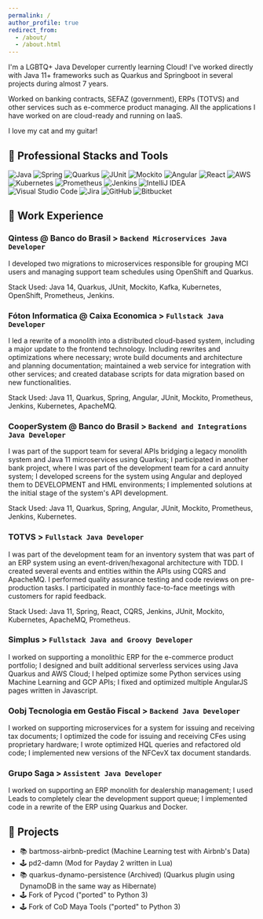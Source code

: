 ```yaml
---
permalink: /
author_profile: true
redirect_from: 
  - /about/
  - /about.html
---
```


I'm a LGBTQ+ Java Developer currently learning Cloud! I've worked directly with Java 11+ frameworks such as Quarkus and
Springboot in several projects during almost 7 years.

Worked on banking contracts, SEFAZ (government), ERPs (TOTVS) and other services such as e-commerce product managing.
All the applications I have worked on are cloud-ready and running on IaaS.

I love my cat and my guitar!

## 🧰 Professional Stacks and Tools
![Java](https://img.shields.io/badge/java-%23ED8B00.svg?style=for-the-badge&logo=java&logoColor=white)
![Spring](https://img.shields.io/badge/spring-%236DB33F.svg?style=for-the-badge&logo=spring&logoColor=white)
![Quarkus](https://img.shields.io/badge/Quarkus-black?style=for-the-badge&logo=quarkus)
![JUnit](https://img.shields.io/badge/JUnit-black?style=for-the-badge&logo=junit5)
![Mockito](https://img.shields.io/badge/Mockito-black?style=for-the-badge)
![Angular](https://img.shields.io/badge/angular-%23DD0031.svg?style=for-the-badge&logo=angular&logoColor=white)
![React](https://img.shields.io/badge/React-black?style=for-the-badge&logo=react)
![AWS](https://img.shields.io/badge/AWS-%23FF9900.svg?style=for-the-badge&logo=amazon-aws&logoColor=white)
![Kubernetes](https://img.shields.io/badge/kubernetes-%23326ce5.svg?style=for-the-badge&logo=kubernetes&logoColor=white)
![Prometheus](https://img.shields.io/badge/Prometheus-black?style=for-the-badge&logo=prometheus)
![Jenkins](https://img.shields.io/badge/Jenkins-black?style=for-the-badge&logo=jenkins)
![IntelliJ IDEA](https://img.shields.io/badge/IntelliJIDEA-000000.svg?style=for-the-badge&logo=intellij-idea&logoColor=white)
![Visual Studio Code](https://img.shields.io/badge/Visual%20Studio%20Code-0078d7.svg?style=for-the-badge&logo=visual-studio-code&logoColor=white)
![Jira](https://img.shields.io/badge/jira-%230A0FFF.svg?style=for-the-badge&logo=jira&logoColor=white)
![GitHub](https://img.shields.io/badge/github-%23121011.svg?style=for-the-badge&logo=github&logoColor=white)
![Bitbucket](https://img.shields.io/badge/bitbucket-%230047B3.svg?style=for-the-badge&logo=bitbucket&logoColor=white)

## 🏢 Work Experience

### Qintess @ Banco do Brasil > `Backend Microservices Java Developer`
I developed two migrations to microservices responsible for grouping MCI users and managing support team schedules using OpenShift and Quarkus. 

Stack Used: Java 14, Quarkus, JUnit, Mockito, Kafka, Kubernetes, OpenShift, Prometheus, Jenkins.

### Fóton Informatica @ Caixa Economica > `Fullstack Java Developer`
I led a rewrite of a monolith into a distributed cloud-based system, including a major update to the frontend technology. Including rewrites and optimizations where necessary; wrote build documents and architecture and planning documentation; maintained a web service for integration with other services; and created database scripts for data migration based on new functionalities. 

Stack Used: Java 11, Quarkus, Spring, Angular, JUnit, Mockito, Prometheus, Jenkins, Kubernetes, ApacheMQ.

### CooperSystem @ Banco do Brasil > `Backend and Integrations Java Developer`
I was part of the support team for several APIs bridging a legacy monolith system and Java 11 microservices using Quarkus; I participated in another bank project, where I was part of the development team for a card annuity system; I developed screens for the system using Angular and deployed them to DEVELOPMENT and HML environments; I implemented solutions at the initial stage of the system's API development.

Stack Used: Java 11, Quarkus, Spring, Angular, JUnit, Mockito, Prometheus, Jenkins, Kubernetes.

### TOTVS > `Fullstack Java Developer`
I was part of the development team for an inventory system that was part of an ERP system using an event-driven/hexagonal architecture with TDD. I created several events and entities within the APIs using CQRS and ApacheMQ. I performed quality assurance testing and code reviews on pre-production tasks. I participated in monthly face-to-face meetings with customers for rapid feedback.

Stack Used:  Java 11, Spring, React, CQRS, Jenkins, JUnit, Mockito, Kubernetes, ApacheMQ, Prometheus.

### Simplus > `Fullstack Java and Groovy Developer`
I worked on supporting a monolithic ERP for the e-commerce product portfolio; I designed and built additional serverless services using Java Quarkus and AWS Cloud; I helped optimize some Python services using Machine Learning and GCP APIs; I fixed and optimized multiple AngularJS pages written in Javascript.

### Oobj Tecnologia em Gestão Fiscal > `Backend Java Developer`
I worked on supporting microservices for a system for issuing and receiving tax documents; I optimized the code for issuing and receiving CFes using proprietary hardware; I wrote optimized HQL queries and refactored old code; I implemented new versions of the NFCevX tax document standards.

### Grupo Saga > `Assistent Java Developer`
I worked on supporting an ERP monolith for dealership management; I used Leads to completely clear the development support queue; I implemented code in a rewrite of the ERP using Quarkus and Docker.

## 💽 Projects
- 📚 bartmoss-airbnb-predict (Machine Learning test with Airbnb's Data)
- 🕹 pd2-damn (Mod for Payday 2 written in Lua)
- 📚 quarkus-dynamo-persistence (Archived) (Quarkus plugin using DynamoDB in the same way as Hibernate)
- 🕹 Fork of Pycod ("ported" to Python 3)
- 🕹 Fork of CoD Maya Tools ("ported" to Python 3)
